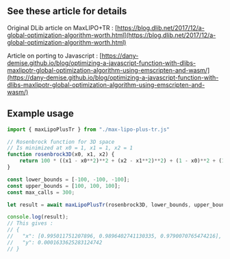 ## See these article for details
Original DLib article on MaxLIPO+TR : [https://blog.dlib.net/2017/12/a-global-optimization-algorithm-worth.html](https://blog.dlib.net/2017/12/a-global-optimization-algorithm-worth.html)

Article on porting to Javascript : [https://dany-demise.github.io/blog/optimizing-a-javascript-function-with-dlibs-maxlipotr-global-optimization-algorithm-using-emscripten-and-wasm/](https://dany-demise.github.io/blog/optimizing-a-javascript-function-with-dlibs-maxlipotr-global-optimization-algorithm-using-emscripten-and-wasm/)

## Example usage
```javascript
import { maxLipoPlusTr } from "./max-lipo-plus-tr.js"

// Rosenbrock function for 3D space
// Is minimized at x0 = 1, x1 = 1, x2 = 1
function rosenbrock3D(x0, x1, x2) {
    return 100 * ((x1 - x0**2)**2 + (x2 - x1**2)**2) + (1 - x0)**2 + (1 - x1)**2;
}

const lower_bounds = [-100, -100, -100];
const upper_bounds = [100, 100, 100];
const max_calls = 300;

let result = await maxLipoPlusTr(rosenbrock3D, lower_bounds, upper_bounds, max_calls);

console.log(result);
// This gives :
// {
//   "x": [0.995011751207896, 0.9896402741130335, 0.9790070765474216], 
//   "y": 0.0001633625283124742
// }
```
